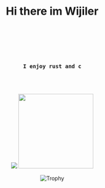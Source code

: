 <h1 align="center"> Hi there im Wijiler </h1>
<br>
<br>
<pre align="center">
<div>
  <h4> I enjoy rust and c </h4>
</div>
</pre>
<p align="center">
  <img src="https://github-readme-stats.vercel.app/api?username=wijiler&hide_border=true&theme=nord" />
  <img src="https://github-readme-stats.vercel.app/api/top-langs/?username=wijiler&layout=compact&hide_border=true&t&card_width=250&theme=nord" height="195rem" />
</p>

<p align="center">
  <img src="https://github-profile-trophy.vercel.app/?username=wijiler&theme=onedark&margin-w=15&margin-h=15&column=7" alt="Trophy" />
</p>
